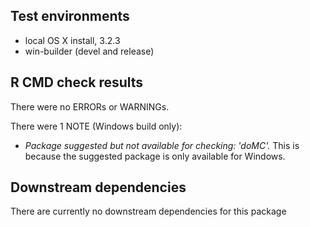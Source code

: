 ## Test environments
* local OS X install, 3.2.3
* win-builder (devel and release)

## R CMD check results
There were no ERRORs or WARNINGs. 

There were 1 NOTE (Windows build only):

* *Package suggested but not available for checking: 'doMC'.* This is because the suggested package is only available for Windows.

## Downstream dependencies
There are currently no downstream dependencies for this package